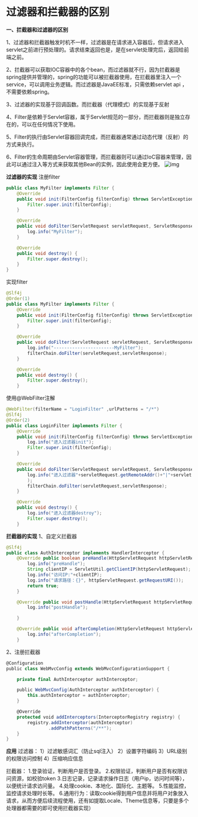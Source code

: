 # 过滤器和拦截器的区别

**一、拦截器和过滤器的区别**

1、过滤器和拦截器触发时机不一样，过滤器是在请求进入容器后，但请求进入servlet之前进行预处理的。请求结束返回也是，是在servlet处理完后，返回给前端之前。


2、拦截器可以获取IOC容器中的各个bean，而过滤器就不行，因为拦截器是spring提供并管理的，spring的功能可以被拦截器使用，在拦截器里注入一个service，可以调用业务逻辑。而过滤器是JavaEE标准，只需依赖servlet api ，不需要依赖spring。




3、过滤器的实现基于回调函数。而拦截器（代理模式）的实现基于反射




4、Filter是依赖于Servlet容器，属于Servlet规范的一部分，而拦截器则是独立存在的，可以在任何情况下使用。




5、Filter的执行由Servlet容器回调完成，而拦截器通常通过动态代理（反射）的方式来执行。




6、Filter的生命周期由Servlet容器管理，而拦截器则可以通过IoC容器来管理，因此可以通过注入等方式来获取其他Bean的实例，因此使用会更方便。
![img](https://img2024.cnblogs.com/blog/1847181/202406/1847181-20240616231235222-199355881.png)



**过滤器的实现**
注册filter

```java
public class MyFilter implements Filter {
    @Override
    public void init(FilterConfig filterConfig) throws ServletException {
        Filter.super.init(filterConfig);
    }

    @Override
    public void doFilter(ServletRequest servletRequest, ServletResponse servletResponse, FilterChain filterChain) throws IOException, ServletException {
        log.info("MyFilter");
    }

    @Override
    public void destroy() {
        Filter.super.destroy();
    }
}
```

实现filter

```java
@Slf4j
@Order(1)
public class MyFilter implements Filter {
    @Override
    public void init(FilterConfig filterConfig) throws ServletException {
        Filter.super.init(filterConfig);
    }

    @Override
    public void doFilter(ServletRequest servletRequest, ServletResponse servletResponse, FilterChain filterChain) throws IOException, ServletException {
        log.info("-----------------------MyFilter");
        filterChain.doFilter(servletRequest,servletResponse);
    }

    @Override
    public void destroy() {
        Filter.super.destroy();
    }
```

使用@WebFilter注解

```java
@WebFilter(filterName = "LoginFilter" ,urlPatterns = "/*")
@Slf4j
@Order(2)
public class LoginFilter implements Filter {
    @Override
    public void init(FilterConfig filterConfig) throws ServletException {
        log.info("进入过滤器init");
        Filter.super.init(filterConfig);
    }

    @Override
    public void doFilter(ServletRequest servletRequest, ServletResponse servletResponse, FilterChain filterChain) throws IOException, ServletException {
        log.info("进入过滤器"+servletRequest.getRemoteAddr()+"|"+servletRequest.getRemoteHost()+"|"+servletRequest.getLocalPort()+"|"+servletRequest.getServerPort()
        );
        filterChain.doFilter(servletRequest,servletResponse);
    }

    @Override
    public void destroy() {
        log.info("进入过滤器destroy");
        Filter.super.destroy();
    }
```

**拦截器的实现**
1、自定义拦截器

```java
@Slf4j
public class AuthInterceptor implements HandlerInterceptor {
    @Override public boolean preHandle(HttpServletRequest httpServletRequest, HttpServletResponse httpServletResponse, Object o) throws Exception {
        log.info("preHandle");
        String clientIP = ServletUtil.getClientIP(httpServletRequest);
        log.info("访问IP:"+clientIP);
        log.info("请求路径：{}", httpServletRequest.getRequestURI());
        return true;
    }

    @Override public void postHandle(HttpServletRequest httpServletRequest, HttpServletResponse httpServletResponse, Object o, ModelAndView modelAndView) throws Exception {
        log.info("postHandle");

    }

    @Override public void afterCompletion(HttpServletRequest httpServletRequest, HttpServletResponse httpServletResponse, Object o, Exception e) throws Exception {
        log.info("afterCompletion");
    }
```

2、注册拦截器

```scala
@Configuration
public class WebMvcConfig extends WebMvcConfigurationSupport {

    private final AuthInterceptor authInterceptor;

    public WebMvcConfig(AuthInterceptor authInterceptor) {
        this.authInterceptor = authInterceptor;
    }

    @Override
    protected void addInterceptors(InterceptorRegistry registry) {
        registry.addInterceptor(authInterceptor)
                .addPathPatterns("/**");
    }
}
```

**应用**
过滤器：
1）过滤敏感词汇（防止sql注入）
2）设置字符编码
3）URL级别的权限访问控制
4）压缩响应信息

拦截器：
1.登录验证，判断用户是否登录。
2.权限验证，判断用户是否有权限访问资源，如校验token
3.日志记录，记录请求操作日志（用户ip，访问时间等），以便统计请求访问量。
4.处理cookie、本地化、国际化、主题等。
5.性能监控，监控请求处理时长等。
6.通用行为：读取cookie得到用户信息并将用户对象放入请求，从而方便后续流程使用，还有如提取Locale、Theme信息等，只要是多个处理器都需要的即可使用拦截器实现）